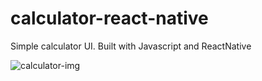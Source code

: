 # calculator-react-native
Simple calculator UI. Built with Javascript and ReactNative

![calculator-img](raw.githubusercontent.com/talalalamdar/calculator-react-native/assets/calculator-img.JPG)
